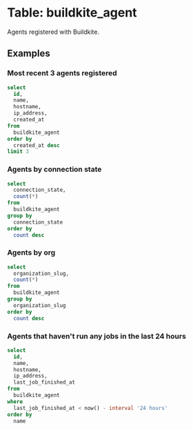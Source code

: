 # Table: buildkite_agent

Agents registered with Buildkite.

## Examples

### Most recent 3 agents registered

```sql
select
  id,
  name,
  hostname,
  ip_address,
  created_at
from
  buildkite_agent
order by
  created_at desc
limit 3
```

### Agents by connection state

```sql
select
  connection_state,
  count(*)
from
  buildkite_agent
group by
  connection_state
order by
  count desc
```

### Agents by org

```sql
select
  organization_slug,
  count(*)
from
  buildkite_agent
group by
  organization_slug
order by
  count desc
```

### Agents that haven't run any jobs in the last 24 hours

```sql
select
  id,
  name,
  hostname,
  ip_address,
  last_job_finished_at
from
  buildkite_agent
where
  last_job_finished_at < now() - interval '24 hours'
order by
  name
```
